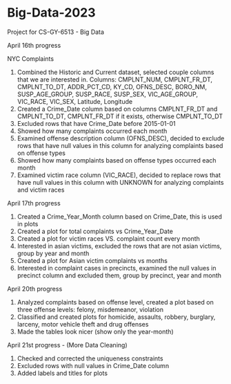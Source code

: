 # Big-Data-2023
Project for CS-GY-6513 - Big Data 

April 16th progress

NYC Complaints
1. Combined the Historic and Current dataset, selected couple columns that we are interested in. Columns: CMPLNT_NUM, CMPLNT_FR_DT, CMPLNT_TO_DT, ADDR_PCT_CD, KY_CD, OFNS_DESC, BORO_NM, SUSP_AGE_GROUP, SUSP_RACE, SUSP_SEX, VIC_AGE_GROUP, VIC_RACE, VIC_SEX, Latitude, Longitude
2. Created a Crime_Date column based on columns CMPLNT_FR_DT and CMPLNT_TO_DT, CMPLNT_FR_DT if it exists, otherwise CMPLNT_TO_DT
3. Excluded rows that have Crime_Date before 2015-01-01
4. Showed how many complaints occurred each month
5. Examined offense description column (OFNS_DESC), decided to exclude rows that have null values in this column for analyzing complaints based on offense types
6. Showed how many complaints based on offense types occurred each month
7. Examined victim race column (VIC_RACE), decided to replace rows that have null values in this column with UNKNOWN for analyzing complaints and victim races

April 17th progress
1. Created a Crime_Year_Month column based on Crime_Date, this is used in plots
2. Created a plot for total complaints vs Crime_Year_Date
3. Created a plot for victim races VS. complaint count every month
4. Interested in asian victims, excluded the rows that are not asian victims, group by year and month
5. Created a plot for Asian victim complaints vs months
6. Interested in complaint cases in precincts, examined the null values in precinct column and excluded them, group by precinct, year and month

April 20th progress
1. Analyzed complaints based on offense level, created a plot based on three offense levels: felony, misdemeanor, violation
2. Classified and created plots for homicide, assaults, robbery, burglary, larceny, motor vehicle theft and drug offenses
3. Made the tables look nicer (show only the year-month)

April 21st progress - (More Data Cleaning)
1. Checked and corrected the uniqueness constraints
2. Excluded rows with null values in Crime_Date column
3. Added labels and titles for plots

